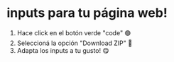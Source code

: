 # inputs para tu página web!
1. Hace click en el botón verde "code" 🟢
2. Seleccioná la opción "Download ZIP" 📁
3. Adapta los inputs a tu gusto! 😋
